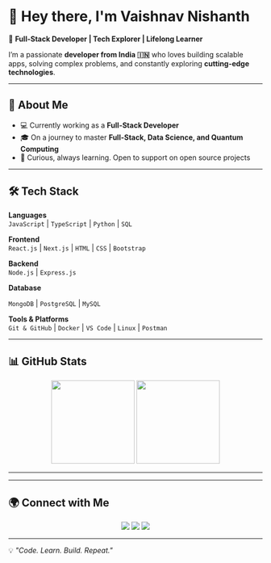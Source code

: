 # 👋 Hey there, I'm Vaishnav Nishanth  

🚀 **Full-Stack Developer | Tech Explorer | Lifelong Learner**  

I’m a passionate **developer from India 🇮🇳** who loves building scalable apps, solving complex problems, and constantly exploring **cutting-edge technologies**.  

---

## 🌟 About Me  
- 💻 Currently working as a **Full-Stack Developer**
- 🎓 On a journey to master **Full-Stack, Data Science, and Quantum Computing**
- 🌱 Curious, always learning. Open to support on open source projects

---

## 🛠️ Tech Stack  

**Languages**  
`JavaScript` | `TypeScript` | `Python` | `SQL`  

**Frontend**  
`React.js` | `Next.js` | `HTML` | `CSS` | `Bootstrap`  

**Backend**  
`Node.js` | `Express.js` 

**Database**

`MongoDB` | `PostgreSQL` | `MySQL`  

**Tools & Platforms**  
`Git & GitHub` | `Docker` | `VS Code` | `Linux` | `Postman`  

---

## 📊 GitHub Stats  

<p align="center">
  <img src="https://github-readme-stats.vercel.app/api?username=Vaishnav-Nishanth&show_icons=true&theme=radical" height="165">
  <img src="https://github-readme-stats.vercel.app/api/top-langs/?username=Vaishnav-Nishanth&layout=compact&theme=radical" height="165">
</p>  

---

<!--## 🚀 Featured Projects  

🔹 [**Multi-User PDF Upload System**](#) – A **React + Node.js + MongoDB** project with user/admin logins and PDF uploads.
🔹 [**Org Management Portal**](#) – Website with secure secretary logins, file handling, and modern UI.  -->

---

## 🌍 Connect with Me  

<p align="center">
  <a href="https://www.linkedin.com/in/vaishnav-nishanth"><img src="https://img.shields.io/badge/-Vaishnav%20Nishanth-blue?style=flat&logo=Linkedin&logoColor=white"/></a>
  <a href="mailto:vaishnavnishanth3@gmail.com"><img src="https://img.shields.io/badge/-Email%20Me-c14438?style=flat&logo=Gmail&logoColor=white"/></a>
  <a href="https://github.com/vaishnavnishanth3"><img src="https://img.shields.io/badge/-GitHub-181717?style=flat&logo=github&logoColor=white"/></a>
</p>  

---

💡 *"Code. Learn. Build. Repeat."*  
